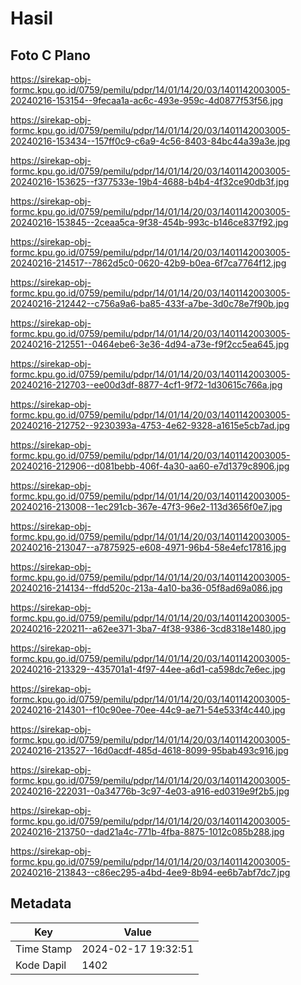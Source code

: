 # Hasil

## Foto C Plano

https://sirekap-obj-formc.kpu.go.id/0759/pemilu/pdpr/14/01/14/20/03/1401142003005-20240216-153154--9fecaa1a-ac6c-493e-959c-4d0877f53f56.jpg

https://sirekap-obj-formc.kpu.go.id/0759/pemilu/pdpr/14/01/14/20/03/1401142003005-20240216-153434--157ff0c9-c6a9-4c56-8403-84bc44a39a3e.jpg

https://sirekap-obj-formc.kpu.go.id/0759/pemilu/pdpr/14/01/14/20/03/1401142003005-20240216-153625--f377533e-19b4-4688-b4b4-4f32ce90db3f.jpg

https://sirekap-obj-formc.kpu.go.id/0759/pemilu/pdpr/14/01/14/20/03/1401142003005-20240216-153845--2ceaa5ca-9f38-454b-993c-b146ce837f92.jpg

https://sirekap-obj-formc.kpu.go.id/0759/pemilu/pdpr/14/01/14/20/03/1401142003005-20240216-214517--7862d5c0-0620-42b9-b0ea-6f7ca7764f12.jpg

https://sirekap-obj-formc.kpu.go.id/0759/pemilu/pdpr/14/01/14/20/03/1401142003005-20240216-212442--c756a9a6-ba85-433f-a7be-3d0c78e7f90b.jpg

https://sirekap-obj-formc.kpu.go.id/0759/pemilu/pdpr/14/01/14/20/03/1401142003005-20240216-212551--0464ebe6-3e36-4d94-a73e-f9f2cc5ea645.jpg

https://sirekap-obj-formc.kpu.go.id/0759/pemilu/pdpr/14/01/14/20/03/1401142003005-20240216-212703--ee00d3df-8877-4cf1-9f72-1d30615c766a.jpg

https://sirekap-obj-formc.kpu.go.id/0759/pemilu/pdpr/14/01/14/20/03/1401142003005-20240216-212752--9230393a-4753-4e62-9328-a1615e5cb7ad.jpg

https://sirekap-obj-formc.kpu.go.id/0759/pemilu/pdpr/14/01/14/20/03/1401142003005-20240216-212906--d081bebb-406f-4a30-aa60-e7d1379c8906.jpg

https://sirekap-obj-formc.kpu.go.id/0759/pemilu/pdpr/14/01/14/20/03/1401142003005-20240216-213008--1ec291cb-367e-47f3-96e2-113d3656f0e7.jpg

https://sirekap-obj-formc.kpu.go.id/0759/pemilu/pdpr/14/01/14/20/03/1401142003005-20240216-213047--a7875925-e608-4971-96b4-58e4efc17816.jpg

https://sirekap-obj-formc.kpu.go.id/0759/pemilu/pdpr/14/01/14/20/03/1401142003005-20240216-214134--ffdd520c-213a-4a10-ba36-05f8ad69a086.jpg

https://sirekap-obj-formc.kpu.go.id/0759/pemilu/pdpr/14/01/14/20/03/1401142003005-20240216-220211--a62ee371-3ba7-4f38-9386-3cd8318e1480.jpg

https://sirekap-obj-formc.kpu.go.id/0759/pemilu/pdpr/14/01/14/20/03/1401142003005-20240216-213329--435701a1-4f97-44ee-a6d1-ca598dc7e6ec.jpg

https://sirekap-obj-formc.kpu.go.id/0759/pemilu/pdpr/14/01/14/20/03/1401142003005-20240216-214301--f10c90ee-70ee-44c9-ae71-54e533f4c440.jpg

https://sirekap-obj-formc.kpu.go.id/0759/pemilu/pdpr/14/01/14/20/03/1401142003005-20240216-213527--16d0acdf-485d-4618-8099-95bab493c916.jpg

https://sirekap-obj-formc.kpu.go.id/0759/pemilu/pdpr/14/01/14/20/03/1401142003005-20240216-222031--0a34776b-3c97-4e03-a916-ed0319e9f2b5.jpg

https://sirekap-obj-formc.kpu.go.id/0759/pemilu/pdpr/14/01/14/20/03/1401142003005-20240216-213750--dad21a4c-771b-4fba-8875-1012c085b288.jpg

https://sirekap-obj-formc.kpu.go.id/0759/pemilu/pdpr/14/01/14/20/03/1401142003005-20240216-213843--c86ec295-a4bd-4ee9-8b94-ee6b7abf7dc7.jpg


## Metadata

| Key        | Value               |
| ---------- | ------------------- |
| Time Stamp | 2024-02-17 19:32:51 |
| Kode Dapil | 1402                |




